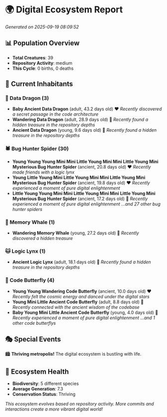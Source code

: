 # 🌍 Digital Ecosystem Report
*Generated on 2025-09-19 08:09:52*

## 📊 Population Overview
- **Total Creatures**: 39
- **Repository Activity**: medium
- **This Cycle**: 0 births, 0 deaths

## 👥 Current Inhabitants

### 🐉 Data Dragon (3)
- **Baby Ancient Data Dragon** (adult, 43.2 days old) ❤️
  *Recently discovered a secret passage in the code architecture*
- **Wandering Data Dragon** (adult, 28.9 days old) 💛
  *Recently found a hidden treasure in the repository depths*
- **Ancient Data Dragon** (young, 9.6 days old) 💚
  *Recently found a hidden treasure in the repository depths*

### 🕷️ Bug Hunter Spider (30)
- **Young Young Young Mini Mini Little Young Mini Mini Little Young Mini Mysterious Bug Hunter Spider** (ancient, 20.8 days old) ❤️
  *Recently made friends with a logic lynx*
- **Young Little Young Mini Little Young Mini Mini Little Young Mini Mysterious Bug Hunter Spider** (ancient, 19.8 days old) ❤️
  *Recently experienced a moment of pure digital enlightenment*
- **Little Young Young Mini Mini Little Young Mini Mini Little Young Mini Mysterious Bug Hunter Spider** (ancient, 17.2 days old) 💚
  *Recently experienced a moment of pure digital enlightenment*
  *...and 27 other bug hunter spiders*

### 🐋 Memory Whale (1)
- **Wandering Memory Whale** (young, 27.2 days old) 💚
  *Recently discovered a hidden treasure*

### 🐱 Logic Lynx (1)
- **Ancient Logic Lynx** (adult, 18.1 days old) 💛
  *Recently found a hidden treasure in the repository depths*

### 🦋 Code Butterfly (4)
- **Young Young Wandering Code Butterfly** (ancient, 10.0 days old) ❤️
  *Recently felt the cosmic energy and danced under the digital stars*
- **Young Mini Little Ancient Code Butterfly** (adult, 8.8 days old) 💛
  *Recently connected with the ancient wisdom of the codebase*
- **Baby Young Mini Little Ancient Code Butterfly** (young, 4.0 days old) 💚
  *Recently experienced a moment of pure digital enlightenment*
  *...and 1 other code butterflys*

## 🎭 Special Events

🏙️ **Thriving metropolis!** The digital ecosystem is bustling with life.

## 🔬 Ecosystem Health
- **Biodiversity**: 5 different species
- **Average Generation**: 7.3
- **Conservation Status**: Thriving

*This ecosystem evolves based on repository activity. More commits and interactions create a more vibrant digital world!*